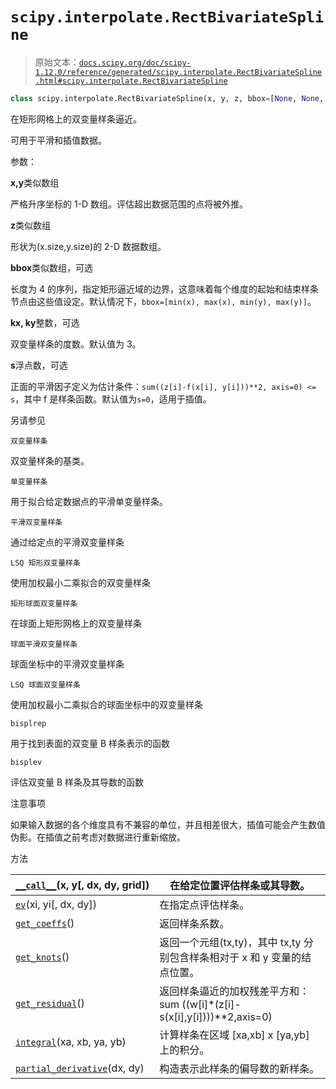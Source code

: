 # `scipy.interpolate.RectBivariateSpline`

> 原始文本：[`docs.scipy.org/doc/scipy-1.12.0/reference/generated/scipy.interpolate.RectBivariateSpline.html#scipy.interpolate.RectBivariateSpline`](https://docs.scipy.org/doc/scipy-1.12.0/reference/generated/scipy.interpolate.RectBivariateSpline.html#scipy.interpolate.RectBivariateSpline)

```py
class scipy.interpolate.RectBivariateSpline(x, y, z, bbox=[None, None, None, None], kx=3, ky=3, s=0)
```

在矩形网格上的双变量样条逼近。

可用于平滑和插值数据。

参数：

**x,y**类似数组

严格升序坐标的 1-D 数组。评估超出数据范围的点将被外推。

**z**类似数组

形状为(x.size,y.size)的 2-D 数据数组。

**bbox**类似数组，可选

长度为 4 的序列，指定矩形逼近域的边界，这意味着每个维度的起始和结束样条节点由这些值设定。默认情况下，`bbox=[min(x), max(x), min(y), max(y)]`。

**kx, ky**整数，可选

双变量样条的度数。默认值为 3。

**s**浮点数，可选

正面的平滑因子定义为估计条件：`sum((z[i]-f(x[i], y[i]))**2, axis=0) <= s`，其中 f 是样条函数。默认值为`s=0`，适用于插值。

另请参见

`双变量样条`

双变量样条的基类。

`单变量样条`

用于拟合给定数据点的平滑单变量样条。

`平滑双变量样条`

通过给定点的平滑双变量样条

`LSQ 矩形双变量样条`

使用加权最小二乘拟合的双变量样条

`矩形球面双变量样条`

在球面上矩形网格上的双变量样条

`球面平滑双变量样条`

球面坐标中的平滑双变量样条

`LSQ 球面双变量样条`

使用加权最小二乘拟合的球面坐标中的双变量样条

`bisplrep`

用于找到表面的双变量 B 样条表示的函数

`bisplev`

评估双变量 B 样条及其导数的函数

注意事项

如果输入数据的各个维度具有不兼容的单位，并且相差很大，插值可能会产生数值伪影。在插值之前考虑对数据进行重新缩放。

方法

| [`__call__`](https://docs.scipy.org/doc/scipy/reference/generated/scipy.interpolate.RectBivariateSpline.__call__.html#scipy.interpolate.RectBivariateSpline.__call__ "scipy.interpolate.RectBivariateSpline.__call__")(x, y[, dx, dy, grid]) | 在给定位置评估样条或其导数。 |
| --- | --- |
| [`ev`](https://docs.scipy.org/doc/scipy/reference/generated/scipy.interpolate.RectBivariateSpline.ev.html#scipy.interpolate.RectBivariateSpline.ev "scipy.interpolate.RectBivariateSpline.ev")(xi, yi[, dx, dy]) | 在指定点评估样条。 |
| [`get_coeffs`](https://docs.scipy.org/doc/scipy/reference/generated/scipy.interpolate.RectBivariateSpline.get_coeffs.html#scipy.interpolate.RectBivariateSpline.get_coeffs "scipy.interpolate.RectBivariateSpline.get_coeffs")() | 返回样条系数。 |
| [`get_knots`](https://docs.scipy.org/doc/scipy/reference/generated/scipy.interpolate.RectBivariateSpline.get_knots.html#scipy.interpolate.RectBivariateSpline.get_knots "scipy.interpolate.RectBivariateSpline.get_knots")() | 返回一个元组(tx,ty)，其中 tx,ty 分别包含样条相对于 x 和 y 变量的结点位置。 |
| [`get_residual`](https://docs.scipy.org/doc/scipy/reference/generated/scipy.interpolate.RectBivariateSpline.get_residual.html#scipy.interpolate.RectBivariateSpline.get_residual "scipy.interpolate.RectBivariateSpline.get_residual")() | 返回样条逼近的加权残差平方和：sum ((w[i]*(z[i]-s(x[i],y[i])))**2,axis=0) |
| [`integral`](https://docs.scipy.org/doc/scipy/reference/generated/scipy.interpolate.RectBivariateSpline.integral.html#scipy.interpolate.RectBivariateSpline.integral "scipy.interpolate.RectBivariateSpline.integral")(xa, xb, ya, yb) | 计算样条在区域 [xa,xb] x [ya,yb] 上的积分。 |
| [`partial_derivative`](https://docs.scipy.org/doc/scipy/reference/generated/scipy.interpolate.RectBivariateSpline.partial_derivative.html#scipy.interpolate.RectBivariateSpline.partial_derivative "scipy.interpolate.RectBivariateSpline.partial_derivative")(dx, dy) | 构造表示此样条的偏导数的新样条。 |
